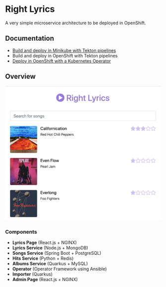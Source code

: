# Right Lyrics

A very simple microservice architecture to be deployed in OpenShift.

## Documentation

* [Build and deploy in Minikube with Tekton pipelines](./documentation/minikube/README.md)
* Build and deploy in OpenShift with Tekton pipelines
* [Deploy in OpenShift with a Kubernetes Operator](./documentation/openshift/operator/README.md)

## Overview

![preview](./documentation/images/preview.png)

### Components

* **Lyrics Page** (React.js + NGINX)
* **Lyrics Service** (Node.js + MongoDB)
* **Songs Service** (Spring Boot + PostgreSQL)
* **Hits Service** (Python + Redis)
* **Albums Service** (Quarkus + MySQL)
* **Operator** (Operator Framework using Ansible)
* **Importer** (Quarkus)
* **Admin Page** (React.js + NGINX)